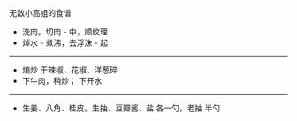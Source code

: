 无敌小高姐的食谱
* 洗肉。切肉 - 中，顺纹理
* 焯水 - 煮沸，去浮沫 - 起
---
* 煸炒 干辣椒、花椒、洋葱碎
* 下牛肉，稍炒； 下开水
---
* 生姜、八角、桂皮。生抽、豆瓣酱、盐 各一勺，老抽 半勺

